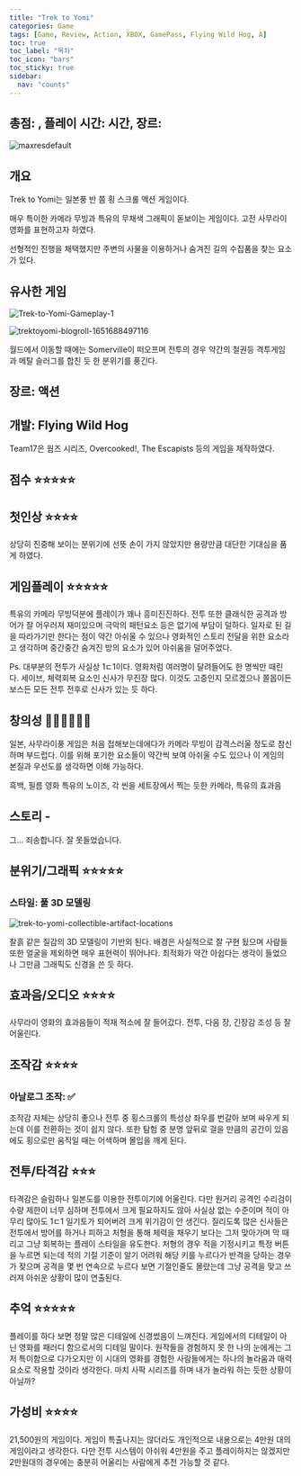 ```yaml
---
title: "Trek to Yomi"
categories: Game
tags: [Game, Review, Action, XBOX, GamePass, Flying Wild Hog, A]
toc: true
toc_label: "목차"
toc_icon: "bars"
toc_sticky: true
sidebar:
  nav: "counts"
---
```


## 총점: , 플레이 시간: 시간, 장르:

![maxresdefault](https://github.com/hojun313/hojun313.github.io/assets/41545780/c3d17731-b08f-4647-866e-e6b7c74c6b16)

## 개요

Trek to Yomi는 일본풍 반 쯤 횡 스크롤 액션 게임이다.

매우 특이한 카메라 무빙과 특유의 무채색 그래픽이 돋보이는 게임이다. 고전 사무라이 영화를 표현하고자 하였다.

선형적인 진행을 채택했지만 주변의 사물을 이용하거나 숨겨진 길의 수집품을 찾는 요소가 있다.

## 유사한 게임
![Trek-to-Yomi-Gameplay-1](https://github.com/hojun313/hojun313.github.io/assets/41545780/a64fcb68-9ea2-4856-b7a3-935081ec55a3)

![trektoyomi-blogroll-1651688497116](https://github.com/hojun313/hojun313.github.io/assets/41545780/22d3fe3f-5fb3-478d-a47b-f171ca6416b3)

월드에서 이동할 때에는 Somerville이 떠오프며 전투의 경우 약간의 철권등 격투게임과 메탈 슬러그를 합친 듯 한 분위기를 풍긴다.

## 장르: 액션

## 개발: Flying Wild Hog

Team17은 웜즈 시리즈, Overcooked!, The Escapists 등의 게임을 제작하였다.

## 점수 ⭐⭐⭐⭐⭐

## 첫인상 ⭐⭐⭐⭐

상당히 진중해 보이는 분위기에 선뜻 손이 가지 않았지만 용량만큼 대단한 기대심을 품게 하였다.

## 게임플레이 ⭐⭐⭐⭐⭐

특유의 카메라 무빙덕분에 플레이가 꽤나 흥미진진하다. 전투 또한 클래식한 공격과 방어가 잘 어우러져 재미있으며 극악의 패턴요소 등은 없기에 부담이 덜하다. 일자로 된 길을 따라가기만 한다는 점이 약간 아쉬울 수 있으나 영화적인 스토리 전달을 위한 요소라고 생각하며 중간중간 숨겨진 방의 요소가 있어 아쉬움을 덜어주었다.

Ps. 대부분의 전투가 사실상 1ㄷ1이다. 영화처럼 여러명이 달려들어도 한 명씩만 때린다. 세이브, 체력회복 요소인 신사가 무진장 많다. 이것도 고증인지 모르겠으나 쫄몹이든 보스든 모든 전투 전후로 신사가 있는 듯 하다.

## 창의성 💎💎💎💎💎💎

일본, 사무라이풍 게임은 처음 접해보는데에다가 카메라 무빙이 감격스러울 정도로 참신하며 부드럽다. 이를 위해 포기한 요소들이 약간씩 보여 아쉬울 수도 있으나 이 게임의 본질과 우선도를 생각하면 이해 가능하다.

흑백, 필름 영화 특유의 노이즈, 각 씬을 세트장에서 찍는 듯한 카메라, 특유의 효과음

## 스토리 -

그… 죄송합니다. 잘 못들었습니다.

## 분위기/그래픽 ⭐⭐⭐⭐⭐

### 스타일: 풀 3D 모델링

![trek-to-yomi-collectible-artifact-locations](https://github.com/hojun313/hojun313.github.io/assets/41545780/d600175f-1f91-4b54-9bf0-802df570ea0e)

찰흙 같은 질감의 3D 모델링이 기반외 된다. 배경은 사실적으로 잘 구현 됬으며 사람들 또한 얼굴을 제외하면 매우 표현력이 뛰어나다. 최적화가 약간 아쉽다는 생각이 들었으나 그만큼 그래픽도 신경을 쓴 듯 하다.

## 효과음/오디오 ⭐⭐⭐⭐

사무라이 영화의 효과음들이 적재 적소에 잘 들어갔다. 전투, 다음 장, 긴장감 조성 등 잘 어울린다.

## 조작감 ⭐⭐⭐⭐

### 아날로그 조작: ✅

조작감 자체는 상당히 좋으나 전투 중 횡스크롤의 특성상 좌우를 번갈아 보며 싸우게 되는데 이를 전환하는 것이 쉽지 않다. 또한 탐험 중 분명 앞뒤로 걸을 만큼의 공간이 있음에도 횡으로만 움직일 때는 어색하며 몰입을 깨게 된다.

## 전투/타격감 ⭐⭐⭐

타격감은 슬림하나 일본도를 이용한 전투이기에 어울린다. 다만 원거리 공격인 수리검이 수량 제한이 너무 심하며 전투에서 크게 필요하지도 않아 사실상 없는 수준이며 적이 아무리 많아도 1ㄷ1 일기토가 되어버려 크게 위기감이 안 생긴다. 질리도록 많은 신사들은 전투에서 방어를 하거나 피하고 처형을 통해 체력을 채우기 보다는 그저 맞아가며 막 때리고 그냥 회복하는 플레이 스타일을 유도한다. 처형의 경우 적을 기정시키고 특정 버튼을 누르면 되는데 적의 기절 기준이 알기 어려워 해당 키를 누르다가 반격을 당하는 경우가 잦으며 공격을 몇 번 연속으로 누르다 보면 기절인줄도 몰랐는데 그냥 공격을 맞고 쓰러져 아쉬운 상황이 많이 연출된다.

## 추억 ⭐⭐⭐⭐⭐

플레이를 하다 보면 정말 많은 디테일에 신경썼음이 느껴진다. 게임에서의 디테일이 아닌 영화를 패러디 함으로서의 디테일 말이다. 원작들을 경험하지 못 한 나의 눈에게는 그저 특이함으로 다가오지만 이 시대의 영화를 경험한 사람들에게는 하나의 놀라움과 매력 요소로 작용할 것이라 생각한다. 마치 사팍 시리즈를 하며 내가 놀라워 하는 듯한 상황이 아닐까?

## 가성비 ⭐⭐⭐⭐

21,500원의 게임이다. 게임이 특출나지는 않더라도 개인적으로 내용으로는 4만원 대의 게임이라고 생각한다. 다만 전투 시스템이 아쉬워 4만원을 주고 플레이하지는 않겠지만 2만원대의 경우에는 충분히 어울리는 사람에게 추천 가능할 것 같다.
